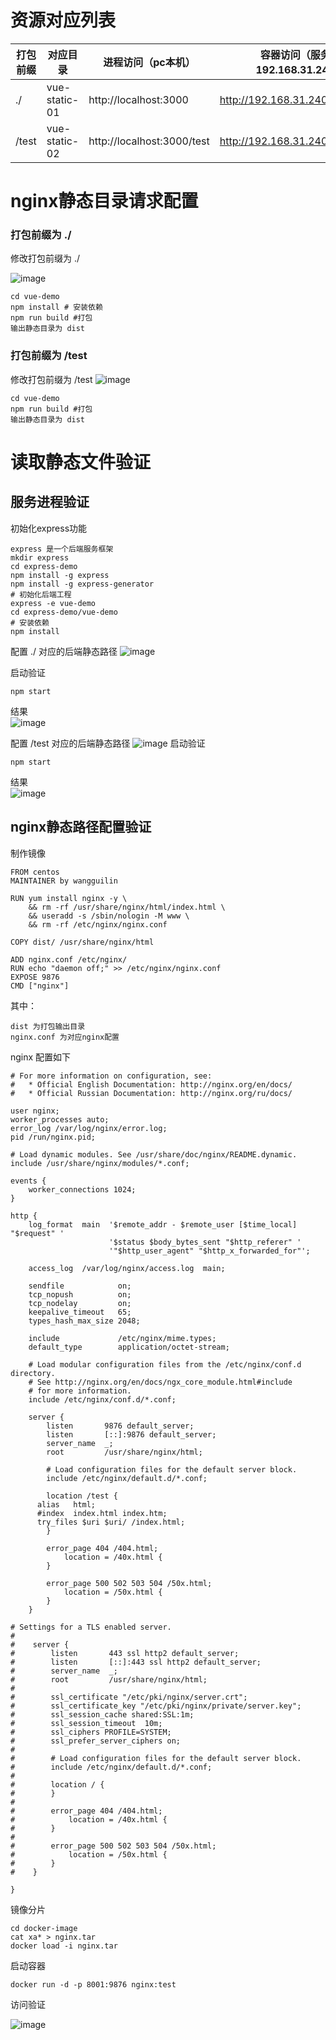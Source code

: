 # 资源对应列表

| 打包前缀 | 对应目录      | 进程访问（pc本机）         | 容器访问（服务器192.168.31.240） |
| -------- | ------------- | -------------------------- | -------------------------------- |
| ./       | vue-static-01 | http://localhost:3000      | http://192.168.31.240:8001/      |
| /test    | vue-static-02 | http://localhost:3000/test | http://192.168.31.240:8001/test/ |



# nginx静态目录请求配置

### 打包前缀为 ./

修改打包前缀为 ./

![image](https://github.com/Mountains-and-rivers/nginx_static_test/blob/main/images/vue_1.png)

```
cd vue-demo
npm install # 安装依赖
npm run build #打包
输出静态目录为 dist
```

### 打包前缀为 /test

修改打包前缀为 /test
![image](https://github.com/Mountains-and-rivers/nginx_static_test/blob/main/images/vue_2.png)
```
cd vue-demo
npm run build #打包
输出静态目录为 dist
```

# 读取静态文件验证

## 服务进程验证

初始化express功能

```
express 是一个后端服务框架
mkdir express
cd express-demo
npm install -g express
npm install -g express-generator
# 初始化后端工程
express -e vue-demo
cd express-demo/vue-demo
# 安装依赖
npm install 
```

配置 ./ 对应的后端静态路径
![image](https://github.com/Mountains-and-rivers/nginx_static_test/blob/main/images/express_2.png)

启动验证  
```
npm start
```
结果  
![image](https://github.com/Mountains-and-rivers/nginx_static_test/blob/main/images/process_1.png)

配置 /test 对应的后端静态路径
![image](https://github.com/Mountains-and-rivers/nginx_static_test/blob/main/images/express_1.png)
启动验证  
```
npm start
```
结果  
![image](https://github.com/Mountains-and-rivers/nginx_static_test/blob/main/images/process_2.png)
## nginx静态路径配置验证

制作镜像

```
FROM centos
MAINTAINER by wangguilin

RUN yum install nginx -y \
    && rm -rf /usr/share/nginx/html/index.html \
    && useradd -s /sbin/nologin -M www \
    && rm -rf /etc/nginx/nginx.conf

COPY dist/ /usr/share/nginx/html

ADD nginx.conf /etc/nginx/
RUN echo "daemon off;" >> /etc/nginx/nginx.conf
EXPOSE 9876
CMD ["nginx"]
```

其中：

```
dist 为打包输出目录
nginx.conf 为对应nginx配置
```

nginx 配置如下

```
# For more information on configuration, see:
#   * Official English Documentation: http://nginx.org/en/docs/
#   * Official Russian Documentation: http://nginx.org/ru/docs/

user nginx;
worker_processes auto;
error_log /var/log/nginx/error.log;
pid /run/nginx.pid;

# Load dynamic modules. See /usr/share/doc/nginx/README.dynamic.
include /usr/share/nginx/modules/*.conf;

events {
    worker_connections 1024;
}

http {
    log_format  main  '$remote_addr - $remote_user [$time_local] "$request" '
                      '$status $body_bytes_sent "$http_referer" '
                      '"$http_user_agent" "$http_x_forwarded_for"';

    access_log  /var/log/nginx/access.log  main;

    sendfile            on;
    tcp_nopush          on;
    tcp_nodelay         on;
    keepalive_timeout   65;
    types_hash_max_size 2048;

    include             /etc/nginx/mime.types;
    default_type        application/octet-stream;

    # Load modular configuration files from the /etc/nginx/conf.d directory.
    # See http://nginx.org/en/docs/ngx_core_module.html#include
    # for more information.
    include /etc/nginx/conf.d/*.conf;

    server {
        listen       9876 default_server;
        listen       [::]:9876 default_server;
        server_name  _;
        root         /usr/share/nginx/html;

        # Load configuration files for the default server block.
        include /etc/nginx/default.d/*.conf;

        location /test {
	  alias   html;
	  #index  index.html index.htm;
	  try_files $uri $uri/ /index.html;
        }

        error_page 404 /404.html;
            location = /40x.html {
        }

        error_page 500 502 503 504 /50x.html;
            location = /50x.html {
        }
    }

# Settings for a TLS enabled server.
#
#    server {
#        listen       443 ssl http2 default_server;
#        listen       [::]:443 ssl http2 default_server;
#        server_name  _;
#        root         /usr/share/nginx/html;
#
#        ssl_certificate "/etc/pki/nginx/server.crt";
#        ssl_certificate_key "/etc/pki/nginx/private/server.key";
#        ssl_session_cache shared:SSL:1m;
#        ssl_session_timeout  10m;
#        ssl_ciphers PROFILE=SYSTEM;
#        ssl_prefer_server_ciphers on;
#
#        # Load configuration files for the default server block.
#        include /etc/nginx/default.d/*.conf;
#
#        location / {
#        }
#
#        error_page 404 /404.html;
#            location = /40x.html {
#        }
#
#        error_page 500 502 503 504 /50x.html;
#            location = /50x.html {
#        }
#    }

}
```

镜像分片

```
cd docker-image
cat xa* > nginx.tar
docker load -i nginx.tar
```



启动容器

```
docker run -d -p 8001:9876 nginx:test
```

访问验证

![image](https://github.com/Mountains-and-rivers/nginx_static_test/blob/main/images/docker.png)
